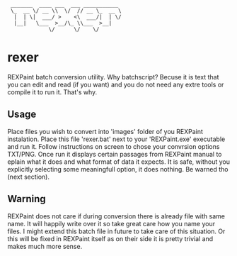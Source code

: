 ```                                   
 _______  ____ ___  ___ ___________  
 \_  __ \/ __ \\  \/  // __ \_  __ \ 
  |  | \|  ___/ >    <\  ___/|  | \/ 
  |__|   \___  >__/\_ \\___  >__|    
             \/      \/    \/                
```

# rexer
REXPaint batch conversion utility.
Why batchscript? Becuse it is text that you can edit and read (if you want) and you do not need any extre tools or compile it to run it. That's why.

## Usage
Place files you wish to convert into 'images' folder of you REXPaint instalation.
Place this file 'rexer.bat' next to your 'REXPaint.exe' executable and run it. Follow instructions on screen to chose your convrsion options TXT/PNG.
Once run it displays certain passages from REXPaint manual to eplain what it does and what format of data it expects. It is safe, without you explicitly selecting some meaningfull option, it does nothing. Be warned tho (next section).

## Warning
REXPaint does not care if during conversion there is already file with same name. It will happily write over it so take great care how you name your files. I might extend this batch file in future to take care of this situation. Or this will be fixed in REXPaint itself as on their side it is pretty trivial and makes much more sense.
